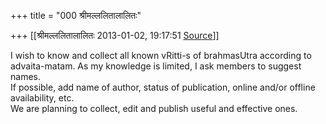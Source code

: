 +++
title = "000 श्रीमल्ललितालालितः"

+++
[[श्रीमल्ललितालालितः	2013-01-02, 19:17:51 [Source](https://groups.google.com/g/samskrita/c/f55PebCB4TM)]]



I wish to know and collect all known vRitti-s of brahmasUtra according to advaita-matam. As my knowledge is limited, I ask members to suggest names.  
If possible, add name of author, status of publication, online and/or offline availability, etc.  
We are planning to collect, edit and publish useful and effective ones.  

